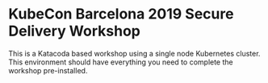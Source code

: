 # KubeCon Barcelona 2019 Secure Delivery Workshop

This is a Katacoda based workshop using a single node Kubernetes cluster. This environment should have everything you need to complete the workshop pre-installed.
